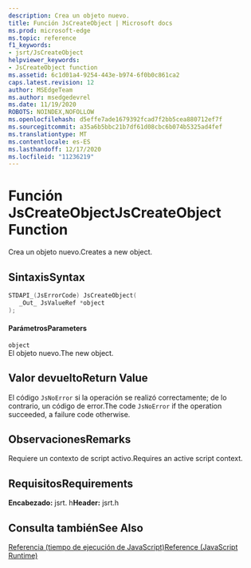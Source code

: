 ```yaml
---
description: Crea un objeto nuevo.
title: Función JsCreateObject | Microsoft docs
ms.prod: microsoft-edge
ms.topic: reference
f1_keywords:
- jsrt/JsCreateObject
helpviewer_keywords:
- JsCreateObject function
ms.assetid: 6c1d01a4-9254-443e-b974-6f0b0c861ca2
caps.latest.revision: 12
author: MSEdgeTeam
ms.author: msedgedevrel
ms.date: 11/19/2020
ROBOTS: NOINDEX,NOFOLLOW
ms.openlocfilehash: d5effe7ade1679392fcad7f2bb5cea880712ef7f
ms.sourcegitcommit: a35a6b5bbc21b7df61d08cbc6b074b5325ad4fef
ms.translationtype: MT
ms.contentlocale: es-ES
ms.lasthandoff: 12/17/2020
ms.locfileid: "11236219"
---
```

# <span data-ttu-id="393e6-103">Función JsCreateObject</span><span class="sxs-lookup"><span data-stu-id="393e6-103">JsCreateObject Function</span></span>

<span data-ttu-id="393e6-104">Crea un objeto nuevo.</span><span class="sxs-lookup"><span data-stu-id="393e6-104">Creates a new object.</span></span>
  
## <span data-ttu-id="393e6-105">Sintaxis</span><span class="sxs-lookup"><span data-stu-id="393e6-105">Syntax</span></span>  
  
```cpp  
STDAPI_(JsErrorCode) JsCreateObject(  
   _Out_ JsValueRef *object  
);  
```  
  
#### <span data-ttu-id="393e6-106">Parámetros</span><span class="sxs-lookup"><span data-stu-id="393e6-106">Parameters</span></span>  
 `object`  
 <span data-ttu-id="393e6-107">El objeto nuevo.</span><span class="sxs-lookup"><span data-stu-id="393e6-107">The new object.</span></span>  
  
## <span data-ttu-id="393e6-108">Valor devuelto</span><span class="sxs-lookup"><span data-stu-id="393e6-108">Return Value</span></span>  
 <span data-ttu-id="393e6-109">El código `JsNoError` si la operación se realizó correctamente; de lo contrario, un código de error.</span><span class="sxs-lookup"><span data-stu-id="393e6-109">The code `JsNoError` if the operation succeeded, a failure code otherwise.</span></span>  
  
## <span data-ttu-id="393e6-110">Observaciones</span><span class="sxs-lookup"><span data-stu-id="393e6-110">Remarks</span></span>  
 <span data-ttu-id="393e6-111">Requiere un contexto de script activo.</span><span class="sxs-lookup"><span data-stu-id="393e6-111">Requires an active script context.</span></span>  
  
## <span data-ttu-id="393e6-112">Requisitos</span><span class="sxs-lookup"><span data-stu-id="393e6-112">Requirements</span></span>  
 <span data-ttu-id="393e6-113">**Encabezado:** jsrt. h</span><span class="sxs-lookup"><span data-stu-id="393e6-113">**Header:** jsrt.h</span></span>  
  
## <span data-ttu-id="393e6-114">Consulta también</span><span class="sxs-lookup"><span data-stu-id="393e6-114">See Also</span></span>  
 [<span data-ttu-id="393e6-115">Referencia (tiempo de ejecución de JavaScript)</span><span class="sxs-lookup"><span data-stu-id="393e6-115">Reference (JavaScript Runtime)</span></span>](../chakra-hosting/reference-javascript-runtime.md)
